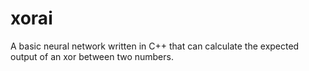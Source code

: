 # xorai
A basic neural network written in C++ that can calculate the expected output of an xor between two numbers.
